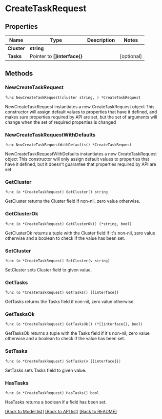 # CreateTaskRequest

## Properties

Name | Type | Description | Notes
------------ | ------------- | ------------- | -------------
**Cluster** | **string** |  | 
**Tasks** | Pointer to **[]interface{}** |  | [optional] 

## Methods

### NewCreateTaskRequest

`func NewCreateTaskRequest(cluster string, ) *CreateTaskRequest`

NewCreateTaskRequest instantiates a new CreateTaskRequest object
This constructor will assign default values to properties that have it defined,
and makes sure properties required by API are set, but the set of arguments
will change when the set of required properties is changed

### NewCreateTaskRequestWithDefaults

`func NewCreateTaskRequestWithDefaults() *CreateTaskRequest`

NewCreateTaskRequestWithDefaults instantiates a new CreateTaskRequest object
This constructor will only assign default values to properties that have it defined,
but it doesn't guarantee that properties required by API are set

### GetCluster

`func (o *CreateTaskRequest) GetCluster() string`

GetCluster returns the Cluster field if non-nil, zero value otherwise.

### GetClusterOk

`func (o *CreateTaskRequest) GetClusterOk() (*string, bool)`

GetClusterOk returns a tuple with the Cluster field if it's non-nil, zero value otherwise
and a boolean to check if the value has been set.

### SetCluster

`func (o *CreateTaskRequest) SetCluster(v string)`

SetCluster sets Cluster field to given value.


### GetTasks

`func (o *CreateTaskRequest) GetTasks() []interface{}`

GetTasks returns the Tasks field if non-nil, zero value otherwise.

### GetTasksOk

`func (o *CreateTaskRequest) GetTasksOk() (*[]interface{}, bool)`

GetTasksOk returns a tuple with the Tasks field if it's non-nil, zero value otherwise
and a boolean to check if the value has been set.

### SetTasks

`func (o *CreateTaskRequest) SetTasks(v []interface{})`

SetTasks sets Tasks field to given value.

### HasTasks

`func (o *CreateTaskRequest) HasTasks() bool`

HasTasks returns a boolean if a field has been set.


[[Back to Model list]](../README.md#documentation-for-models) [[Back to API list]](../README.md#documentation-for-api-endpoints) [[Back to README]](../README.md)


